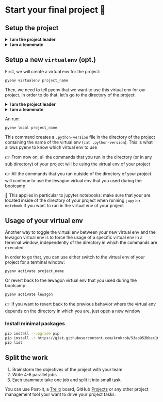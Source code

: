 # Start your final project :rocket:

## Setup the project

<details>
  <summary markdown='span'><strong>I am the project leader</strong></summary>
Let's create a new project:

```bash
cd ~/code/<user.github_nickname>
packgenlite project_name
cd project_name
```

Then create a GitHub repository and push your project:

```bash
gh repo create
git push origin master
```

Finally, add your teammates as collaborators on GitHub.
</details>

<details>
  <summary markdown='span'><strong>I am a teammate</strong></summary>
Let's clone the project:

```bash
mkdir ~/code/<PROJECT_LEADER_GITHUB_NICKNAME> && cd "$_"
git clone git@github.com:<PROJECT_LEADER_GITHUB_NICKNAME>/<PROJECT_NAME>.git
cd project_name
```

Then add a `raw_data` directory (as it is not tracked by `git`):

```bash
mkdir raw_data
```

You're good to go.
</details>

## Setup a new `virtualenv` (opt.)

First, we will create a virtual env for the project:

```bash
pyenv virtualenv project_name
```

Then, we need to tell pyenv that we want to use this virtual env for our project. In order to do that, let's go to the directory of the project:

<details>
  <summary markdown='span'><strong>I am the project leader</strong></summary>


```bash
cd ~/code/<user.github_nickname>/<PROJECT_NAME>
```
</details>

<details>
  <summary markdown='span'><strong>I am a teammate</strong></summary>


```bash
cd ~/code/<PROJECT_LEADER_GITHUB_NICKNAME>/<PROJECT_NAME>
```
</details>

An run:

```bash
pyenv local project_name
```

This command creates a `.python-version` file in the directory of the project containing the name of the virtual env (`cat .python-version`). This is what allows pyenv to know which virtual env to use

👉 From now on, all the commands that you run in the directory (or in any sub directory) of your project will be using the virtual env of your project

👉 All the commands that you run outside of the directory of your project will continue to use the lewagon virtual env that you used during the bootcamp

🚨 This applies in particular to jupyter notebooks: make sure that your are located inside of the directory of your project when running `jupyter notebook` if you want to run in the virtual env of your project

## Usage of your virtual env

Another way to toggle the virtual env between your new virtual env and the lewagon virtual env is to force the usage of a specific virtual env in a terminal window, independently of the directory in which the commands are executed.

In order to go that, you can use either switch to the virtual env of your project for a terminal window:

```bash
pyenv activate project_name
```

Or revert back to the lewagon virtual env that you used during the bootcamp:

```bash
pyenv activate lewagon
```

👉 If you want to revert back to the previous behavior where the virtual env depends on the directory in which you are, just open a new window

### Install minimal packages

```bash
pip install --upgrade pip
pip install -r https://gist.githubusercontent.com/krokrob/53ab953bbec16c96b9938fcaebf2b199/raw/9035bbf12922840905ef1fbbabc459dc565b79a3/minimal_requirements.txt
pip list
```

## Split the work

1. Brainstorm the objectives of the project with your team
2. Write 4-8 parallel jobs
3. Each teammate take one job and split it into small task

You can use Post-it, a [Trello](https://trello.com/) board, GitHub [Projects](https://docs.github.com/en/github/managing-your-work-on-github/creating-a-project-board) or any other project management tool your want to drive your project tasks.
